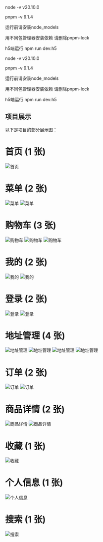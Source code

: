 node -v 
v20.10.0

pnpm -v
9.1.4

运行前请安装node_models

用不同包管理器安装依赖
请删除pnpm-lock

h5端运行 npm run dev:h5

node -v 
v20.10.0

pnpm -v
9.1.4

运行前请安装node_models

用不同包管理器安装依赖
请删除pnpm-lock

h5端运行 npm run dev:h5

## 项目展示

以下是项目的部分展示图：

# 首页 (1 张)
![首页](./assets/index.png)

# 菜单 (2 张)
![菜单](./assets/menu_1.png)
![菜单](./assets/menu_2.png)

# 购物车 (3 张)
![购物车](./assets/cart_1.png)
![购物车](./assets/cart_2.png)
![购物车](./assets/cart_3.png)

# 我的 (2 张)
![我的](./assets/my_1.png)
![我的](./assets/my_2.png)

# 登录 (2 张)
![登录](./assets/login_1.png)
![登录](./assets/login_2.png)

# 地址管理 (4 张)
![地址管理](./assets/adress_1.png)
![地址管理](./assets/adress_2.png)
![地址管理](./assets/adress_3.png)
![地址管理](./assets/adress_4.png)

# 订单 (2 张)
![订单](./assets/order_1.png)
![订单](./assets/order_2.png)

# 商品详情 (2 张)
![商品详情](./assets/goods_1.png)
![商品详情](./assets/goods_2.png)

# 收藏 (1 张)
![收藏](./assets/collection.png)

# 个人信息 (1 张)
![个人信息](./assets/info.png)

# 搜索 (1 张)
![搜索](./assets/search.png)